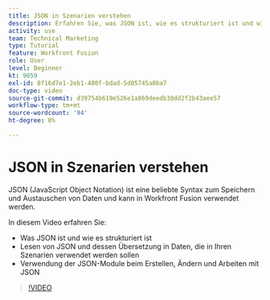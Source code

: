 ```yaml
---
title: JSON in Szenarien verstehen
description: Erfahren Sie, was JSON ist, wie es strukturiert ist und wie es in Daten übersetzt wird, die in Ihren Szenarien verwendet werden können in [!DNL Adobe Workfront Fusion].
activity: use
team: Technical Marketing
type: Tutorial
feature: Workfront Fusion
role: User
level: Beginner
kt: 9059
exl-id: 8f16d7e1-2eb1-400f-bdad-5d05745a0ba7
doc-type: video
source-git-commit: d39754b619e526e1a869deedb38dd2f2b43aee57
workflow-type: tm+mt
source-wordcount: '94'
ht-degree: 0%

---
```


# JSON in Szenarien verstehen

JSON (JavaScript Object Notation) ist eine beliebte Syntax zum Speichern und Austauschen von Daten und kann in Workfront Fusion verwendet werden.

In diesem Video erfahren Sie:

* Was JSON ist und wie es strukturiert ist
* Lesen von JSON und dessen Übersetzung in Daten, die in Ihren Szenarien verwendet werden sollen
* Verwendung der JSON-Module beim Erstellen, Ändern und Arbeiten mit JSON

>[!VIDEO](https://video.tv.adobe.com/v/335300/?quality=12)
